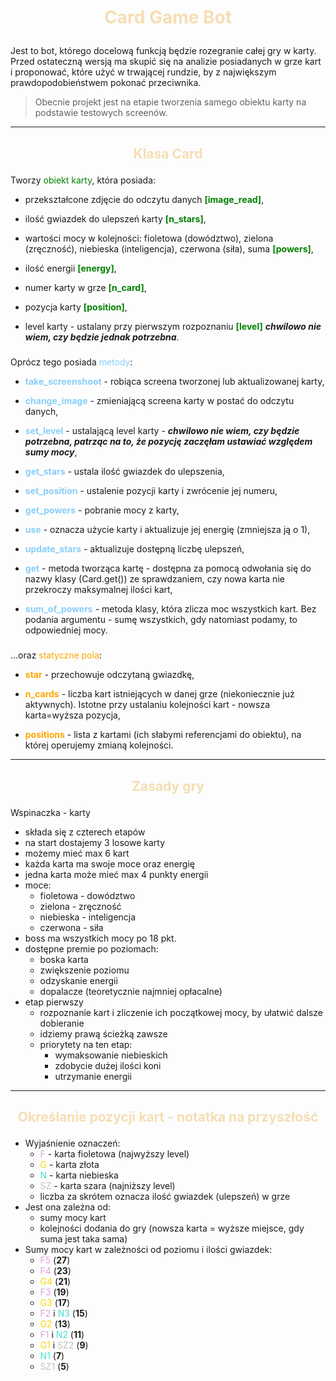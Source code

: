 # <p style="text-align: center; color: Wheat">Card Game Bot</p>

Jest to bot, którego docelową funkcją będzie rozegranie całej gry w karty. Przed ostateczną wersją ma skupić się na analizie posiadanych w grze kart i proponować, które użyć w trwającej rundzie, by z największym prawdopodobieństwem pokonać przeciwnika.
>Obecnie projekt jest na etapie tworzenia samego obiektu karty na podstawie testowych screenów.

***
## <p style="text-align: center; color: Wheat">Klasa Card</p>

 Tworzy <span style="color: green">obiekt karty</span>, która posiada:

- przekształcone zdjęcie do odczytu danych <span style="color: green">**[image_read]**</span>,

- ilość gwiazdek do ulepszeń karty **<span style="color: green">[n_stars]**</span>,

- wartości mocy w kolejności: fioletowa (dowództwo), zielona (zręczność), niebieska (inteligencja), czerwona (siła), suma <span style="color: green">**[powers]**</span>,

- ilość energii <span style="color: green">**[energy]**</span>,

- numer karty w grze <span style="color: green">**[n_card]**</span>,

- pozycja karty <span style="color: green">**[position]**</span>,

- level karty - ustalany przy pierwszym rozpoznaniu <span style="color: green">**[level]**</span> ***chwilowo nie wiem, czy będzie jednak potrzebna***.

#####

  Oprócz tego posiada <span style="color: LightSkyBlue">metody</span>:

- <span style="color: LightSkyBlue">**take_screenshoot**</span> - robiąca screena tworzonej lub aktualizowanej karty,

- <span style="color: LightSkyBlue">**change_image**</span> - zmieniającą screena karty w postać do odczytu danych,

- <span style="color: LightSkyBlue">**set_level**</span> - ustalającą level karty - ***chwilowo nie wiem, czy będzie potrzebna, patrząc na to, że pozycję zaczęłam ustawiać względem sumy mocy***,

- <span style="color: LightSkyBlue">**get_stars**</span> - ustala ilość gwiazdek do ulepszenia,

- <span style="color: LightSkyBlue">**set_position**</span> - ustalenie pozycji karty i zwrócenie jej numeru,

- <span style="color: LightSkyBlue">**get_powers**</span> - pobranie mocy z karty,

- <span style="color: LightSkyBlue">**use**</span> - oznacza użycie karty i aktualizuje jej energię (zmniejsza ją o 1),

- <span style="color: LightSkyBlue">**update_stars**</span> - aktualizuje dostępną liczbę ulepszeń,

- <span style="color: LightSkyBlue">**get**</span> - metoda tworząca kartę - dostępna za pomocą odwołania się do nazwy klasy (Card.get()) ze sprawdzaniem, czy nowa karta nie przekroczy maksymalnej ilości kart,

- <span style="color: LightSkyBlue">**sum_of_powers**</span> - metoda klasy, która zlicza moc wszystkich kart. Bez podania argumentu - sumę wszystkich, gdy natomiast podamy, to odpowiedniej mocy.

#####

...oraz <span style="color: Orange">statyczne pola</span>:

- <span style="color: Orange">**star**</span> - przechowuje odczytaną gwiazdkę,

- <span style="color: Orange">**n_cards**</span> - liczba kart istniejących w danej grze (niekoniecznie już aktywnych). Istotne przy ustalaniu kolejności kart - nowsza karta=wyższa pozycja,

- <span style="color: Orange">**positions**</span> - lista z kartami (ich słabymi referencjami do obiektu), na której operujemy zmianą kolejności.

***
## <p style="text-align: center; color: Wheat">Zasady gry</p>

Wspinaczka - karty

- składa się z czterech etapów
- na start dostajemy 3 losowe karty
- możemy mieć max 6 kart
- każda karta ma swoje moce oraz energię
- jedna karta może mieć max 4 punkty energii
- moce:
 	- fioletowa - dowództwo
 	- zielona - zręczność
 	- niebieska - inteligencja
 	- czerwona - siła
- boss ma wszystkich mocy po 18 pkt.
- dostępne premie po poziomach:
 	- boska karta
 	- zwiększenie poziomu
 	- odzyskanie energii
 	- dopalacze (teoretycznie najmniej opłacalne)
- etap pierwszy
 	- rozpoznanie kart i zliczenie ich początkowej mocy, by ułatwić dalsze dobieranie
 	- idziemy prawą ścieżką zawsze
 	- priorytety na ten etap:
  		- wymaksowanie niebieskich
  		- zdobycie dużej ilości koni
  		- utrzymanie energii

***
## <p style="text-align: center; color: Wheat">Określanie pozycji kart - notatka na przyszłość</p>

- Wyjaśnienie oznaczeń:
  - <span style="color: Plum">F</span> - karta fioletowa (najwyższy level)
  - <span style="color: Gold">G</span> - karta złota
  - <span style="color: Turquoise">N</span> - karta niebieska
  - <span style="color: Silver">SZ</span> - karta szara (najniższy level)
  - liczba za skrótem oznacza ilość gwiazdek (ulepszeń) w grze
- Jest ona zależna od:
  - sumy mocy kart
  - kolejności dodania do gry (nowsza karta = wyższe miejsce, gdy suma jest taka sama)
- Sumy mocy kart w zależności od poziomu i ilości gwiazdek:
  - <span style="color: Plum">F5</span> (**27**)
  - <span style="color: Plum">F4</span> (**23**)
  - <span style="color: Gold">G4</span> (**21**)
  - <span style="color: Plum">F3</span> (**19**)
  - <span style="color: Gold">G3</span> (**17**)
  - <span style="color: Plum">F2</span> i <span style="color: Turquoise">N3</span> (**15**)
  - <span style="color: Gold">G2</span> (**13**)
  - <span style="color: Plum">F1</span> i <span style="color: Turquoise">N2</span> (**11**)
  - <span style="color: Gold">G1</span> i <span style="color: Silver">SZ2</span> (**9**)
  - <span style="color: Turquoise">N1</span> (**7**)
  - <span style="color: Silver">SZ1</span> (**5**)
